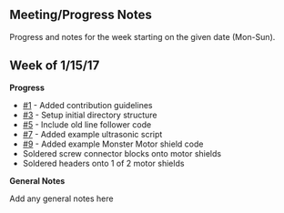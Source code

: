 ## Meeting/Progress Notes

Progress and notes for the week starting on the given date (Mon-Sun).

## Week of 1/15/17

**Progress**
- [#1](https://github.com/Amertz08/Robot/issues/1) - Added contribution guidelines
- [#3](https://github.com/Amertz08/Robot/issues/3) - Setup initial directory structure
- [#5](https://github.com/Amertz08/Robot/issues/5) - Include old line follower code
- [#7](https://github.com/Amertz08/Robot/issues/7) - Added example ultrasonic script
- [#9](https://github.com/Amertz08/Robot/issues/9) - Added example Monster Motor shield code
- Soldered screw connector blocks onto motor shields
- Soldered headers onto 1 of 2 motor shields

**General Notes**

Add any general notes here
